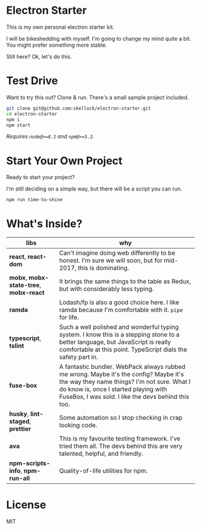 # Electron Starter

This is my own personal electron starter kit.

I will be bikeshedding with myself. I'm going to change my mind quite a bit.  You might prefer something more stable.

Still here?  Ok, let's do this.

# Test Drive

Want to try this out? Clone & run.  There's a small sample project included.

```sh
git clone git@github.com:skellock/electron-starter.git
cd electron-starter
npm i
npm start
```

_Requires `node@>=8.1` and `npm@>=5.2`._

# Start Your Own Project

Ready to start your project?

I'm still deciding on a simple way, but there will be a script you can run.

```sh
npm run time-to-shine
```

# What's Inside?

libs | why
-----|------
**react**, **react-dom** | Can't imagine doing web differently to be honest. I'm sure we will soon, but for mid-2017, this is dominating.
**mobx**, **mobx-state-tree**, **mobx-react** | It brings the same things to the table as Redux, but with considerably less typing.
**ramda** | Lodash/fp is also a good choice here. I like ramda because I'm comfortable with it. `pipe` for life.
**typescript**, **tslint** | Such a well polished and wonderful typing system. I know this is a stepping stone to a better language, but JavaScript is really comfortable at this point. TypeScript dials the safety part in.
**fuse-box** | A fantastic bundler. WebPack always rubbed me wrong. Maybe it's the config? Maybe it's the way they name things? I'm not sure. What I do know is, once I started playing with FuseBox, I was sold. I like the devs behind this too.
**husky**, **lint-staged**, **prettier** | Some automation so I stop checking in crap looking code.
**ava** | This is my favourite testing framework. I've tried them all. The devs behind this are very talented, helpful, and friendly.
**npm-scripts-info**, **npm-run-all** | Quality-of-life utilities for npm.

# License

MIT
